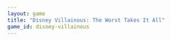 ```yaml
---
layout: game
title: "Disney Villainous: The Worst Takes It All"
game_id: disney-villainous
---
```


<!-- This file is data-driven from _data/games/disney-villainous.yml -->
